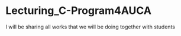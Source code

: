 # Lecturing_C-Program4AUCA
I will be sharing all works that we will be doing together with students

